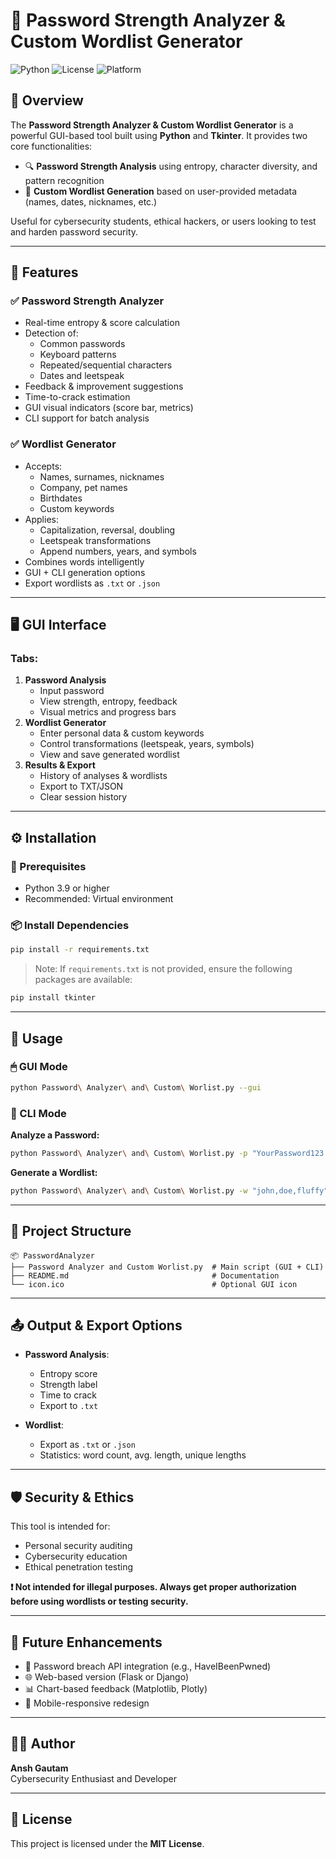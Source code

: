 # 🔐 Password Strength Analyzer & Custom Wordlist Generator

![Python](https://img.shields.io/badge/Python-3.9+-blue.svg)
![License](https://img.shields.io/badge/License-MIT-green.svg)
![Platform](https://img.shields.io/badge/Platform-Windows%20%7C%20Linux-lightgrey.svg)

## 📌 Overview

The **Password Strength Analyzer & Custom Wordlist Generator** is a powerful GUI-based tool built using **Python** and **Tkinter**. It provides two core functionalities:

- 🔍 **Password Strength Analysis** using entropy, character diversity, and pattern recognition
- 🧾 **Custom Wordlist Generation** based on user-provided metadata (names, dates, nicknames, etc.)

Useful for cybersecurity students, ethical hackers, or users looking to test and harden password security.

---

## 🚀 Features

### ✅ Password Strength Analyzer

- Real-time entropy & score calculation
- Detection of:
  - Common passwords
  - Keyboard patterns
  - Repeated/sequential characters
  - Dates and leetspeak
- Feedback & improvement suggestions
- Time-to-crack estimation
- GUI visual indicators (score bar, metrics)
- CLI support for batch analysis

### ✅ Wordlist Generator

- Accepts:
  - Names, surnames, nicknames
  - Company, pet names
  - Birthdates
  - Custom keywords
- Applies:
  - Capitalization, reversal, doubling
  - Leetspeak transformations
  - Append numbers, years, and symbols
- Combines words intelligently
- GUI + CLI generation options
- Export wordlists as `.txt` or `.json`

---

## 🖥 GUI Interface

### Tabs:

1. **Password Analysis**
   - Input password
   - View strength, entropy, feedback
   - Visual metrics and progress bars
2. **Wordlist Generator**
   - Enter personal data & custom keywords
   - Control transformations (leetspeak, years, symbols)
   - View and save generated wordlist
3. **Results & Export**
   - History of analyses & wordlists
   - Export to TXT/JSON
   - Clear session history

---

## ⚙️ Installation

### 🔗 Prerequisites

- Python 3.9 or higher
- Recommended: Virtual environment

### 📦 Install Dependencies

```bash
pip install -r requirements.txt
```

> Note: If `requirements.txt` is not provided, ensure the following packages are available:
```bash
pip install tkinter
```

---

## 🚀 Usage

### 🖱 GUI Mode

```bash
python Password\ Analyzer\ and\ Custom\ Worlist.py --gui
```

### 🔧 CLI Mode

**Analyze a Password:**
```bash
python Password\ Analyzer\ and\ Custom\ Worlist.py -p "YourPassword123!"
```

**Generate a Wordlist:**
```bash
python Password\ Analyzer\ and\ Custom\ Worlist.py -w "john,doe,fluffy" -o mywordlist.txt
```

---

## 📂 Project Structure

```
📦 PasswordAnalyzer
├── Password Analyzer and Custom Worlist.py  # Main script (GUI + CLI)
├── README.md                                # Documentation
└── icon.ico                                 # Optional GUI icon
```

---

## 📤 Output & Export Options

- **Password Analysis**:
  - Entropy score
  - Strength label
  - Time to crack
  - Export to `.txt`

- **Wordlist**:
  - Export as `.txt` or `.json`
  - Statistics: word count, avg. length, unique lengths

---

## 🛡 Security & Ethics

This tool is intended for:

- Personal security auditing
- Cybersecurity education
- Ethical penetration testing

**❗ Not intended for illegal purposes. Always get proper authorization before using wordlists or testing security.**

---

## 🧠 Future Enhancements

- 🔄 Password breach API integration (e.g., HaveIBeenPwned)
- 🌐 Web-based version (Flask or Django)
- 📊 Chart-based feedback (Matplotlib, Plotly)
- 📱 Mobile-responsive redesign

---

## 👨‍💻 Author

**Ansh Gautam**  
Cybersecurity Enthusiast and Developer  

---

## 📄 License

This project is licensed under the **MIT License**.

